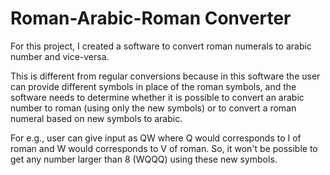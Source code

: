 # Roman-Arabic-Roman Converter

For this project, I created a software to convert roman numerals to arabic number and vice-versa. 

This is different from regular conversions because in this software the user can provide different symbols in place of the roman symbols, and the software needs to determine whether it is possible to convert an arabic number to roman (using only the new symbols) or to convert a roman numeral based on new symbols to arabic. 

For e.g., user can give input as QW where Q would corresponds to I of roman and W would corresponds to V of roman. So, it won't be possible to get any number larger than 8 (WQQQ) using these new symbols.
